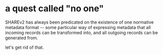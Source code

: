 # a quest called "no one"

SHAREv2 has always been predicated on the existence of one normative metadata format --
some particular way of expressing metadata that all incoming records can be transformed
into, and all outgoing records can be generated from.

let's get rid of that.
